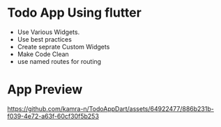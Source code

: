 # Todo App Using flutter
- Use Various Widgets.
- Use best practices
- Create seprate Custom Widgets 
- Make Code Clean
- use named routes for routing
  
# App Preview
https://github.com/kamra-n/TodoAppDart/assets/64922477/886b231b-f039-4e72-a63f-60cf30f5b253

